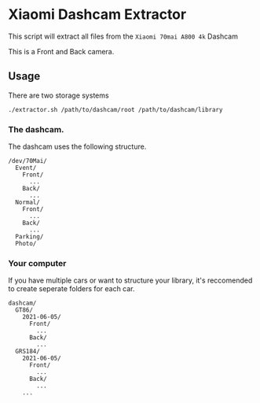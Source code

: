 # Xiaomi Dashcam Extractor

This script will extract all files from the `Xiaomi 70mai A800 4k` Dashcam

This is a Front and Back camera.

## Usage

There are two storage systems

```
./extractor.sh /path/to/dashcam/root /path/to/dashcam/library
```

### The dashcam. 

The dashcam uses the following structure.

```
/dev/70Mai/
  Event/
    Front/
      ...
    Back/
      ...
  Normal/
    Front/
      ...
    Back/
      ...
  Parking/
  Photo/
```

### Your computer

If you have multiple cars or want to structure your library, it's reccomended to create seperate folders for each car.

```
dashcam/
  GT86/
    2021-06-05/
      Front/
        ...
      Back/
        ...
  GRS184/
    2021-06-05/
      Front/
        ...
      Back/
        ...
    ...
```
